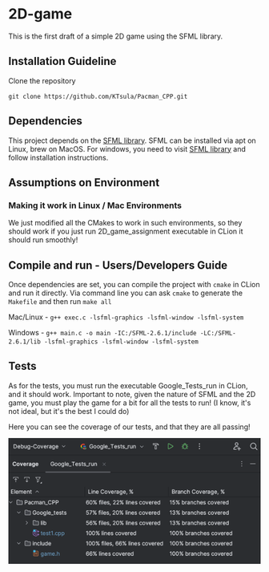 # 2D-game
This is the first draft of a simple 2D game using the SFML library.

## Installation Guideline
Clone the repository
```
git clone https://github.com/KTsula/Pacman_CPP.git
```

## Dependencies
This project depends on the [SFML library](https://www.sfml-dev.org/index.php). SFML can be installed via apt on Linux, brew on MacOS. For windows, you need to visit [SFML library](https://www.sfml-dev.org/index.php) and follow installation instructions.

## Assumptions on Environment
### Making it work in Linux / Mac Environments
We just modified all the CMakes to work in such environments, so they should work if you just run 2D_game_assignment executable in CLion it should run smoothly!

## Compile and run - Users/Developers Guide
Once dependencies are set, you can compile the project with `cmake` in CLion and run it directly. Via command line you can ask `cmake` to generate the `Makefile` and then run `make all`

Mac/Linux - `g++ exec.c -lsfml-graphics -lsfml-window -lsfml-system`

Windows - `g++ main.c -o main -IC:/SFML-2.6.1/include -LC:/SFML-2.6.1/lib -lsfml-graphics -lsfml-window -lsfml-system`


## Tests

As for the tests, you must run the executable Google_Tests_run in CLion, and it should work. Important to note, given the nature of SFML and the 2D game, you must play the game for a bit for all the tests to run! (I know, it's not ideal, but it's the best I could do)

Here you can see the coverage of our tests, and that they are all passing!

![img.png](img.png)
